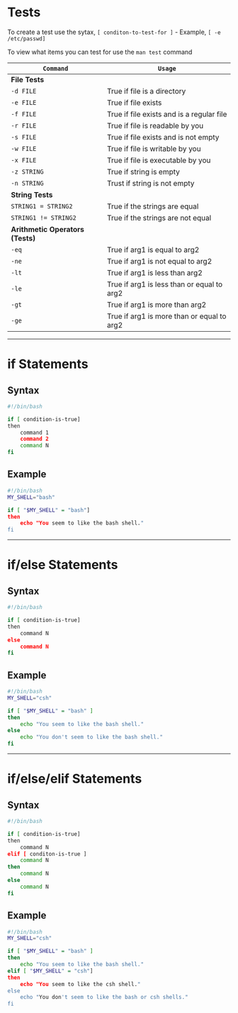# Tests

To create a test use the sytax, `[ conditon-to-test-for ]`
    - Example, `[ -e /etc/passwd]` 

To view what items you can test for use the `man test` command

| `Command` | `Usage`|
|-----------|--------|
| **File Tests**|
| `-d FILE` | True if file is a directory |
| `-e FILE` | True if file exists |
| `-f FILE` | True if file exists and is a regular file |
| `-r FILE` | True if file is readable by you |
| `-s FILE` | True if file exists and is not empty |
| `-w FILE` | True if file is writable by you |
| `-x FILE` | True if file is executable by you | 
| `-z STRING` | True if string is empty |
| `-n STRING` | Trust if string is not empty |
| **String Tests**|
| `STRING1 = STRING2` | True if the strings are equal |
| `STRING1 != STRING2` | True if the strings are not equal |
| **Arithmetic Operators (Tests)**|
| `-eq` | True if arg1 is equal to arg2 |
| `-ne` | True if arg1 is not equal to arg2 |
| `-lt` | True if arg1 is less than arg2 |
| `-le` | True if arg1 is less than or equal to arg2 |
| `-gt` | True if arg1 is more than arg2 |
| `-ge` | True if arg1 is more than or equal to arg2

---
# if Statements

## **Syntax**

```bash
#!/bin/bash

if [ condition-is-true]
then
    command 1
    command 2
    command N
fi
```

## **Example**

```bash
#!/bin/bash
MY_SHELL="bash"

if [ "$MY_SHELL" = "bash"]
then
    echo "You seem to like the bash shell."
fi
```
---

# if/else Statements

## **Syntax**

```bash
#!/bin/bash

if [ condition-is-true]
then
    command N
else
    command N
fi
```

## **Example**

```bash
#!/bin/bash
MY_SHELL="csh"

if [ "$MY_SHELL" = "bash" ]
then
    echo "You seem to like the bash shell."
else
    echo "You don't seem to like the bash shell."
fi
```
---
# if/else/elif Statements

## **Syntax**

```bash
#!/bin/bash

if [ condition-is-true]
then
    command N
elif [ conditon-is-true ]
    command N
then
    command N
else
    command N
fi
```

## **Example**

```bash
#!/bin/bash
MY_SHELL="csh"

if [ "$MY_SHELL" = "bash" ]
then
    echo "You seem to like the bash shell."
elif [ "$MY_SHELL" = "csh"]
then
    echo "You seem to like the csh shell."
else
    echo "You don't seem to like the bash or csh shells."
fi
```